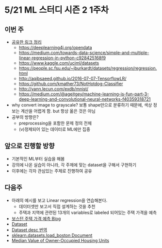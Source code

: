 # 5/21 ML 스터디 시즌 2 1주차

## 이번 주
- [공유한 링크 정리](https://www.one-tab.com/page/O2SNFVrgS120s3l8kTLZQQ)
	- https://deeplearning4j.org/opendata
	- https://medium.com/towards-data-science/simple-and-multiple-linear-regression-in-python-c928425168f9
	- https://www.kaggle.com/uciml/datasets
	- https://people.sc.fsu.edu/~jburkardt/datasets/regression/regression.html
	- http://aqibsaeed.github.io/2016-07-07-TensorflowLR/
	- https://github.com/kmather73/NotHotdog-Classifier
	- http://yann.lecun.com/exdb/mnist/
	- https://medium.com/@ageitgey/machine-learning-is-fun-part-3-deep-learning-and-convolutional-neural-networks-f40359318721
- why convert image to grayscale? 보통 shape만으로 분류하기 때문에, 색상 정보는 계산을 어렵게 함. but 항상 옮은 것은 아님
- 공부의 방향은? 
	- preprocessing을 포함한 문제 정의 전체
	- (v)정제되어 있는 데이터로 ML에만 집중

## 앞으로 진행할 방향
- 기본적인 ML부터 실습을 해봄 
- 강의에 나온 실습이 아니라, 각 주제에 맞는 dataset을 구해서 구현하기
- 이후에는 각자 관심있는 주제로 진행하여 공유

## 다음주
- 아래의 예시를 보고 Linear regression을 연습해본다. 
	- 데이터셋만 보고서 직접 설계하는 것을 추천
	- 주택과 지역에 관련된 13개의 variables로 labeled 되어있는 주택 가격을 예측
- [보스턴 주택 가격 예측 Blog](https://medium.com/@ageitgey/machine-learning-is-fun-part-3-deep-learning-and-convolutional-neural-networks-f40359318721)
- [Dataset](https://archive.ics.uci.edu/ml/datasets/Housing)
- [Dataset desc 번역](https://datascienceschool.net/view-notebook/4b948c4d99c94213bf02bcff2ced88eb/)
- [sklearn.datasets.load_boston Document](http://scikit-learn.org/stable/modules/generated/sklearn.datasets.load_boston.html)
- [Median Value of Owner-Occupied Housing Units](https://www.census.gov/quickfacts/meta/long_HSG495215.htm)
